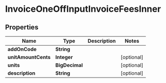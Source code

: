 

# InvoiceOneOffInputInvoiceFeesInner


## Properties

| Name | Type | Description | Notes |
|------------ | ------------- | ------------- | -------------|
|**addOnCode** | **String** |  |  |
|**unitAmountCents** | **Integer** |  |  [optional] |
|**units** | **BigDecimal** |  |  [optional] |
|**description** | **String** |  |  [optional] |



